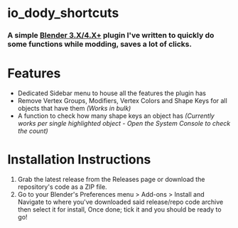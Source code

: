 # io_dody_shortcuts
### A simple [Blender 3.X/4.X+](https://blender.org) plugin I've written to quickly do some functions while modding, saves a lot of clicks.

# Features
- Dedicated Sidebar menu to house all the features the plugin has
- Remove Vertex Groups, Modifiers, Vertex Colors and Shape Keys for all objects that have them *(Works in bulk)*
- A function to check how many shape keys an object has *(Currently works per single highlighted object - Open the System Console to check the count)*

# Installation Instructions
1. Grab the latest release from the Releases page or download the repository's code as a ZIP file.
2. Go to your Blender's Preferences menu > Add-ons > Install and Navigate to where you've downloaded said release/repo code archive then select it for install, Once done; tick it and you should be ready to go!